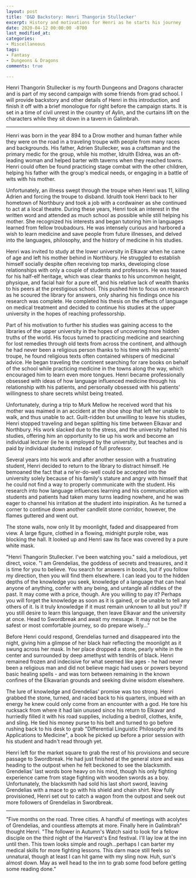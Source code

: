 ```yaml
---
layout: post
title: 'D&D Backstory: Henri Thangorin Stullecker'
excerpt: History and motivations for Henri as he starts his journey
date: 2020-04-12 00:00:00 -0700
last_modified_at: 
categories:
- Miscellaneous
tags:
- Fantasy
- Dungeons & Dragons
comments: true

---
```

Henri Thangorin Stullecker is my fourth Dungeons and Dragons character and is part of my second campaign with some friends from grad school. I will provide backstory and other details of Henri in this introduction, and finish it off with a brief monologue for right before the campaign starts. It is set in a time of civil unrest in the country of Aylin, and the curtains lift on the characters while they sit down in a tavern in Galimbrah.

***

Henri was born in the year 894 to a Drow mother and human father while they were on the road in a traveling troupe with people from many races and backgrounds. His father, Adrien Stullecker, was a craftsman and the primary medic for the group, while his mother, Idruith Eldrea, was an oft-leading woman and helped barter with taverns when they reached towns. Henri could often be found practicing stage combat with the other children, helping his father with the group's medical needs, or engaging in a battle of wits with his mother.

Unfortunately, an illness swept through the troupe when Henri was 11, killing Adrien and forcing the troupe to disband. Idruith took Henri back to her hometown of Northbury and took a job with a cordwainer as she continued to act at a local theatre. During these years, Henri took an interest in the written word and attended as much school as possible while still helping his mother. She recognized his interests and began tutoring him in languages learned from fellow troubadours. He was intensely curious and harbored a wish to learn medicine and save people from future illnesses, and delved into the languages, philosophy, and the history of medicine in his studies.

Henri was invited to study at the lower university in Elkavar when he came of age and left his mother behind in Northbury. He struggled to establish himself socially despite often receiving top marks, developing close relationships with only a couple of students and professors. He was teased for his half-elf heritage, which was clear thanks to his uncommon height, physique, and facial hair for a pure elf, and his relative lack of wealth thanks to his peers at the prestigious school. This pushed him to focus on research as he scoured the library for answers, only sharing his findings once his research was complete. He completed his thesis on the effects of language on medical treatment and decided to continue his studies at the upper university in the hopes of reaching professorship.

Part of his motivation to further his studies was gaining access to the libraries of the upper university in the hopes of uncovering more hidden truths of the world. His focus turned to practicing medicine and searching for lost remedies through old texts from across the continent, and although he had never been a religious person thanks to his time with his parents' troupe, he found religious texts often contained whispers of medicinal advice. He began traveling the continent searching for rare books on behalf of the school while practicing medicine in the towns along the way, which encouraged him to learn even more tongues. Henri became professionally obsessed with ideas of how language influenced medicine through his relationship with his patients, and personally obsessed with his patients' willingness to share secrets whilst being treated.

Unfortunately, during a trip to Murk Mellow he received word that his mother was maimed in an accident at the shoe shop that left her unable to walk, and thus unable to act. Guilt-ridden but unwilling to leave his studies, Henri stopped traveling and began splitting his time between Elkavar and Northbury. His work slacked due to the stress, and the university halted his studies, offering him an opportunity to tie up his work and become an individual lecturer (ie he is employed by the university, but teaches and is paid by individual students) instead of full professor.

Several years into his work and after another session with a frustrating student, Henri decided to return to the library to distract himself. He bemoaned the fact that a ne'er-do-well could be accepted into the university solely because of his family's stature and angry with himself that he could not find a way to properly communicate with the student. His research into how language influences learning and his communication with students and patients had taken many turns leading nowhere, and he was eager to channel his irritation at the student into inspiration. As he turned a corner to continue down another candlelit stone corridor, however, the flames guttered and went out.

The stone walls, now only lit by moonlight, faded and disappeared from view. A large figure, clothed in a flowing, midnight purple robe, was blocking the hall. It looked up and Henri saw its face was covered by a pure white mask. 

"Henri Thangorin Stullecker. I've been watching you." said a melodious, yet direct, voice. "I am Grendelias, the goddess of secrets and treasures, and it is time for you to believe. You search for answers in books, but if you follow my direction, then you will find them elsewhere. I can lead you to the hidden depths of the knowledge you seek, knowledge of a language that can heal anyone of anything, confer with any being, and untangle all riddles of the past. It may come with a price, though. Are you willing to pay it? Perhaps you will forget the knowledge as soon as it is gained, or be unable to tell any others of it. Is it truly knowledge if it must remain unknown to all but you? If you still desire to learn this language, then leave Elkavar and the university at once. Head to Swordbreak and await my message. It may not be the safest or most comfortable journey, so do prepare wisely..."

Before Henri could respond, Grendelias turned and disappeared into the night, giving him a glimpse of her black hair reflecting the moonlight as it swung across her mask. In her place dropped a stone, pearly white in the center and surrounded by deep amethyst with tendrils of black. Henri remained frozen and indecisive for what seemed like ages - he had never been a religious man and did not believe magic had uses or powers beyond basic healing spells - and was torn between remaining in the known confines of the Elkavarian grounds and seeking divine wisdom elsewhere. 

The lure of knowledge and Grendelias' promise was too strong. Henri grabbed the stone, turned, and raced back to his quarters, imbued with an energy he knew could only come from an encounter with a god. He tore his rucksack from where it had lain unused since his return to Elkavar and hurriedly filled it with his road supplies, including a bedroll, clothes, knife, and sling. He tied his money purse to his belt and turned to go before rushing back to his desk to grab "Differential Linguistic Philosophy and its Applications to Medicine", a book he picked up before a prior session with his student and hadn't read through yet.

Henri left for the market square to grab the rest of his provisions and secure passage to Swordbreak. He had just finished at the general store and was heading to the outpost when he felt beckoned to see the blacksmith. Grendelias' last words bore heavy on his mind, though his only fighting experience came from stage fighting with wooden swords as a boy. Unfortunately, the blacksmith had sold his last short sword, leaving Grendelias with a mace to go with his shield and chain shirt. Now fully provisioned, Henri set out to catch a wagon from the outpost and seek out more followers of Grendelias in Swordbreak.

***

"Five months on the road. Three cities. A handful of meetings with acolytes of Grendelias, and countless attempts at more. Finally here in Galimbrah" thought Henri. "The follower in Autumn's Watch said to look for a fellow disciple on the third night of the Harvest's End festival. I'll lay low at the inn until then. This town looks simple and rough...perhaps I can barter my medical skills for more fighting lessons. This darn mace still feels so unnatural, though at least I can hit game with my sling now. Huh, sun's almost down. May as well head to the inn to grab some food before getting some reading done."